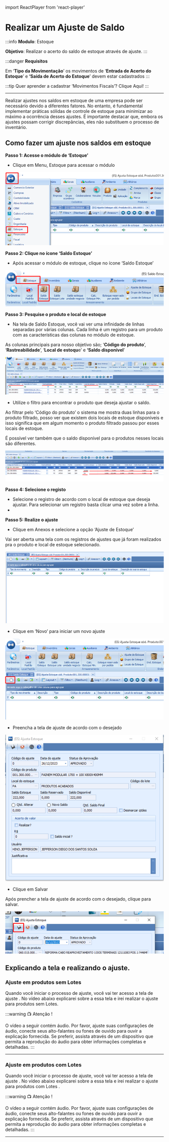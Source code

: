 import ReactPlayer from 'react-player'

# Realizar um Ajuste de Saldo

:::info
**Modulo**: Estoque

**Objetivo**: Realizar o acerto do saldo de estoque através de ajuste.
:::

:::danger
**Requisitos**

Em ‘**Tipo da Movimentação**’ os movimentos de ‘**Entrada de Acerto do Estoque**’ e **‘Saída de Acerto do Estoque**’ devem estar cadastrados
:::

:::tip
Quer aprender a cadastrar ‘Movimentos Fiscais’? Clique Aqui!
:::

---

Realizar ajustes nos saldos em estoque de uma empresa pode ser necessário devido a diferentes fatores. No entanto, é fundamental implementar práticas sólidas de controle de estoque para minimizar ao máximo a ocorrência desses ajustes. É importante destacar que, embora os ajustes possam corrigir discrepâncias, eles não substituem o processo de inventário.

## Como fazer um ajuste nos saldos em estoque

**Passo 1: Acesse o módulo de ‘Estoque’**

- Clique em Menu, Estoque para acessar o módulo

![fazer-ajuste-de-estoque](./img/ajuste-de-estoque/fazer-ajuste-de-estoque.png)

**Passo 2: Clique no ícone ‘Saldo Estoque’**

- Após acessar o módulo de estoque, clique no ícone ‘Saldo Estoque’

![fazer-ajuste-de-estoque-1](./img/ajuste-de-estoque/fazer-ajuste-de-estoque-1.png)

**Passo 3: Pesquise o produto e local de estoque**

- Na tela de Saldo Estoque, você vai ver uma infinidade de linhas separadas por várias colunas. Cada linha é um registro para um produto com as características das colunas no módulo de estoque.

As colunas principais para nosso objetivo são;  ‘**Código do produto**’, ‘**Rastreabilidade**’, ‘**Local de estoqu**e’ e **‘Saldo disponível**’

![fazer-ajuste-de-estoque-2](./img/ajuste-de-estoque/fazer-ajuste-de-estoque-2.png)

- Utilize o filtro para encontrar o produto que deseja ajustar o saldo.

Ao filtrar pelo ‘Código do produto’ o sistema me mostra duas linhas para o produto filtrado, posso ver que existem dois locais de estoque disponíveis e isso significa que em algum momento o produto filtrado passou por esses locais de estoque.

É possível ver também que o saldo disponível para o produtos nesses locais são diferentes.

![fazer-ajuste-de-estoque-3](./img/ajuste-de-estoque/fazer-ajuste-de-estoque-3.png)

**Passo 4: Selecione o registo** 

- Selecione o registro de acordo com o local de estoque que deseja ajustar. Para selecionar um registro basta clicar uma vez sobre a linha.
- 

<ReactPlayer playing controls url='/videos/estoque/selecione_o_registro.mp4'/>

**Passo 5: Realize o ajuste**

- Clique em Anexos e selecione a opção ‘Ajuste de Estoque’

Vai ser aberta uma tela com os registros de ajustes que já foram realizados pra o produto e local de estoque selecionado.

![fazer-ajuste-de-estoque-4](./img/ajuste-de-estoque/fazer-ajuste-de-estoque-4.png)

- Clique em ‘Novo’ para iniciar um novo ajuste

![fazer-ajuste-de-estoque-5](./img/ajuste-de-estoque/fazer-ajuste-de-estoque-5.png)

- Preencha a tela de ajuste de acordo com o desejado

![fazer-ajuste-de-estoque-6](./img/ajuste-de-estoque/fazer-ajuste-de-estoque-6.png)

- Clique em Salvar

Após prencher a tela de ajuste de acordo com o desejado, clique para salvar.

![fazer-ajuste-de-estoque-7](./img/ajuste-de-estoque/fazer-ajuste-de-estoque-7.png)

## Explicando a tela e realizando o ajuste.

### Ajuste em produtos sem Lotes

Quando você iniciar o processo de ajuste, você vai ter acesso a tela de ajuste . No vídeo abaixo explicarei sobre a essa tela e irei realizar o ajuste para produtos sem Lotes.


:::warning
📺 Atenção !

O vídeo a seguir contém áudio. Por favor, ajuste suas configurações de áudio, conecte seus alto-falantes ou fones de ouvido para ouvir a explicação fornecida. Se preferir, assista através de um dispositivo que permita a reprodução do áudio para obter informações completas e detalhadas.
:::

<ReactPlayer playing controls url='/videos/estoque/Ajuste_sem_lote.mp4'/>

---

### Ajuste em produtos com Lotes

Quando você iniciar o processo de ajuste, você vai ter acesso a tela de ajuste . No vídeo abaixo explicarei sobre a essa tela e irei realizar o ajuste para produtos com Lotes .

:::warning
📺 Atenção !

O vídeo a seguir contém áudio. Por favor, ajuste suas configurações de áudio, conecte seus alto-falantes ou fones de ouvido para ouvir a explicação fornecida. Se preferir, assista através de um dispositivo que permita a reprodução do áudio para obter informações completas e detalhadas.
:::

<ReactPlayer playing controls url='/videos/estoque/Ajuste_com_lote.mp4'/>

---